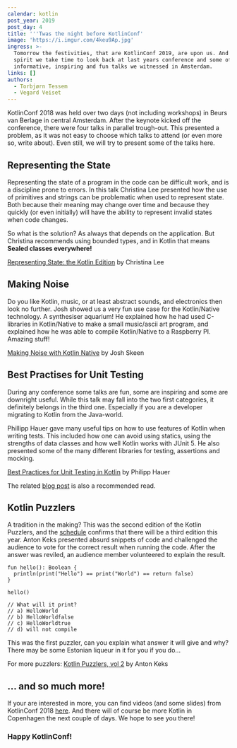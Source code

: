 ```yaml
---
calendar: kotlin
post_year: 2019
post_day: 4
title: '''Twas the night before KotlinConf'
image: 'https://i.imgur.com/4keu9Ap.jpg'
ingress: >-
  Tomorrow the festivities, that are KotlinConf 2019, are upon us. And in that
  spirit we take time to look back at last years conference and some of the
  informative, inspiring and fun talks we witnessed in Amsterdam. 
links: []
authors:
  - Torbjørn Tessem
  - Vegard Veiset
---
```

KotlinConf 2018 was held over two days (not including workshops) in  Beurs van Berlage in central Amsterdam. After the keynote kicked off the conference, there were four talks in parallel trough-out. This presented a problem, as it was not easy to choose which talks to attend (or even more so, write about). Even still, we will try to present some of the talks here. 

## Representing the State

Representing the state of a program in the code can be difficult work, and is a discipline prone to errors. In this talk Christina Lee presented how the use of primitives and strings can be problematic when used to represent state. Both because their meaning may change over time and because they quickly (or even initially) will have the ability to represent invalid states when code changes.  

So what is the solution? As always that depends on the application. But Christina recommends using bounded types, and in Kotlin that means **Sealed classes everywhere!**

[Representing State: the Kotlin Edition](https://www.youtube.com/watch?v=-lVVfxsRjcY&list=PLQ176FUIyIUbVvFMqDc2jhxS-t562uytr&index=27) by Christina Lee

## Making Noise

Do you like Kotlin, music, or at least abstract sounds, and electronics then look no further. Josh showed us a very fun use case for the Kotlin/Native technology. A synthesiser aquarium! He explained how he had used C-libraries in Kotlin/Native to make a small music/ascii art program, and explained how he was able to compile Kotlin/Native to a Raspberry PI. Amazing stuff! 

[Making Noise with Kotlin Native](https://www.youtube.com/watch?v=vc04QKnryKs) by Josh Skeen

## Best Practises for Unit Testing

During any conference some talks are fun, some are inspiring and some are downright useful. While this talk may fall into the two first categories, it definitely belongs in the third one. Especially if you are a developer migrating to Kotlin from the Java-world. 

Phillipp Hauer gave many useful tips on how to use features of Kotlin when writing tests. This included how one can avoid using statics, using the strengths of data classes and how well Kotlin works with JUnit 5. He also presented some of the many different libraries for testing, assertions and mocking. 

[Best Practices for Unit Testing in Kotlin](https://www.youtube.com/watch?v=RX_g65J14H0) by Philipp Hauer

The related [blog post](https://phauer.com/2018/best-practices-unit-testing-kotlin/) is also a recommended read.

## Kotlin Puzzlers

A tradition in the making? This was the second edition of the Kotlin Puzzlers, and the [schedule](https://kotlinconf.com/talks/6-dec/101328) confirms that there will be a third edition this year. Anton Keks presented absurd snippets of code and challenged the audience to vote for the correct result when running the code. After the answer was reviled, an audience member volunteered to explain the result.    

```
fun hello(): Boolean {
  println(print("Hello") == print("World") == return false)
}

hello()

// What will it print?
// a) HelloWorld
// b) HelloWorldfalse
// c) HelloWorldtrue
// d) will not compile 
```

This was the first puzzler, can you explain what answer it will give and why? There may be some Estonian liqueur in it for you if you do...  

For more puzzlers: [Kotlin Puzzlers, vol 2](https://www.youtube.com/watch?v=Xq9vBZs0j-8) by Anton Keks

## ... and so much more!

If your are interested in more, you can find videos (and some slides) from KotlinConf 2018 [here](https://kotlinconf.com/2018/talks/). And there will of course be more Kotlin in Copenhagen the next couple of days. We hope to see you there!

### Happy KotlinConf!
